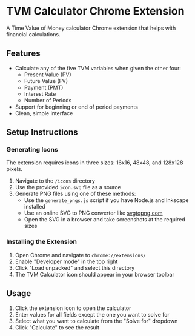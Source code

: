 # TVM Calculator Chrome Extension

A Time Value of Money calculator Chrome extension that helps with financial calculations.

## Features

- Calculate any of the five TVM variables when given the other four:
  - Present Value (PV)
  - Future Value (FV)
  - Payment (PMT)
  - Interest Rate
  - Number of Periods
- Support for beginning or end of period payments
- Clean, simple interface

## Setup Instructions

### Generating Icons

The extension requires icons in three sizes: 16x16, 48x48, and 128x128 pixels.

1. Navigate to the `/icons` directory
2. Use the provided `icon.svg` file as a source
3. Generate PNG files using one of these methods:
   - Use the `generate_pngs.js` script if you have Node.js and Inkscape installed
   - Use an online SVG to PNG converter like [svgtopng.com](https://svgtopng.com/) 
   - Open the SVG in a browser and take screenshots at the required sizes

### Installing the Extension

1. Open Chrome and navigate to `chrome://extensions/`
2. Enable "Developer mode" in the top right
3. Click "Load unpacked" and select this directory
4. The TVM Calculator icon should appear in your browser toolbar

## Usage

1. Click the extension icon to open the calculator
2. Enter values for all fields except the one you want to solve for
3. Select what you want to calculate from the "Solve for" dropdown
4. Click "Calculate" to see the result